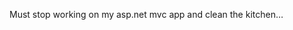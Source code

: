<!--
id: 240083643
link: http://kevinisom.info/post/240083643/must-stop-working-on-my-asp-net-mvc-app-and-clean
slug: must-stop-working-on-my-asp-net-mvc-app-and-clean
date: Wed Nov 11 2009 21:14:28 GMT+1300 (NZDT)
raw: {"blog_name":"kevinisom","id":240083643,"post_url":"http://kevinisom.info/post/240083643/must-stop-working-on-my-asp-net-mvc-app-and-clean","slug":"must-stop-working-on-my-asp-net-mvc-app-and-clean","type":"text","date":"2009-11-11 08:14:28 GMT","timestamp":1257927268,"state":"published","format":"html","reblog_key":"yc1PxTkH","tags":[],"short_url":"http://tmblr.co/Zw68YyEJsAx","highlighted":[],"feed_item":"http://twitter.com/kev_nz/statuses/5613321029","from_feed_id":"650289","note_count":0,"title":null,"body":"<p>Must stop working on my asp.net mvc app and clean the kitchen&#8230;</p>"}
publish: 2009-11-011
tags: 
title: null
-->


Must stop working on my asp.net mvc app and clean the kitchen…


